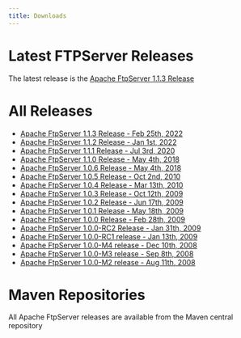 ```yaml
---
title: Downloads
---
```


# Latest FTPServer Releases

The latest release is the [Apache FtpServer 1.1.3 Release](ftpserver-project/download_1.1.3.html)

# All Releases

* [Apache FtpServer 1.1.3 Release - Feb 25th, 2022](ftpserver-project/download_1.1.3.html)
* [Apache FtpServer 1.1.2 Release - Jan 1st, 2022](ftpserver-project/download_1.1.2.html)
* [Apache FtpServer 1.1.1 Release - Jul 3rd, 2020](ftpserver-project/download_1.1.1.html)
* [Apache FtpServer 1.1.0 Release - May 4th, 2018](ftpserver-project/download_1.1.0.html)
* [Apache FtpServer 1.0.6 Release - May 4th, 2018](ftpserver-project/download_1.0.6.html)
* [Apache FtpServer 1.0.5 Release - Oct 2nd, 2010](ftpserver-project/download_1.0.5.html)
* [Apache FtpServer 1.0.4 Release - Mar 13th, 2010](ftpserver-project/download_1.0.4.html)
* [Apache FtpServer 1.0.3 Release - Oct 12th, 2009](ftpserver-project/download_1.0.3.html)
* [Apache FtpServer 1.0.2 Release - Jun 17th, 2009](ftpserver-project/download_1.0.2.html)
* [Apache FtpServer 1.0.1 Release - May 18th, 2009](ftpserver-project/download_1.0.1.html)
* [Apache FtpServer 1.0.0 Release - Feb 28th, 2009](ftpserver-project/download_1.0.0.html)
* [Apache FtpServer 1.0.0-RC2 Release - Jan 31th, 2009](ftpserver-project/download_1.0.0-RC2.html)
* [Apache FtpServer 1.0.0-RC1 release - Jan 13th, 2009](ftpserver-project/download_1.0.0-RC1.html)
* [Apache FtpServer 1.0.0-M4 release - Dec 10th, 2008](ftpserver-project/download_1.0.0-M4.html)
* [Apache FtpServer 1.0.0-M3 release - Sep 8th, 2008](ftpserver-project/download_1.0.0-M3.html)
* [Apache FtpServer 1.0.0-M2 release - Aug 11th, 2008](ftpserver-project/download_1.0.0-M2.html) 

# Maven Repositories
All Apache FtpServer releases are available from the Maven central repository
